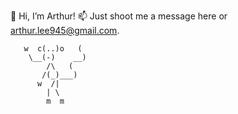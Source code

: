 👋 Hi, I’m Arthur!
📫 Just shoot me a message here or  <a href = "mailto:arthur.lee945@gmail.com" target ="_blank">arthur.lee945@gmail.com</a>.
```
   w  c(..)o   (
    \__(-)    __)
        /\   (
       /(_)___)
      w  /|
        | \
        m  m
```



